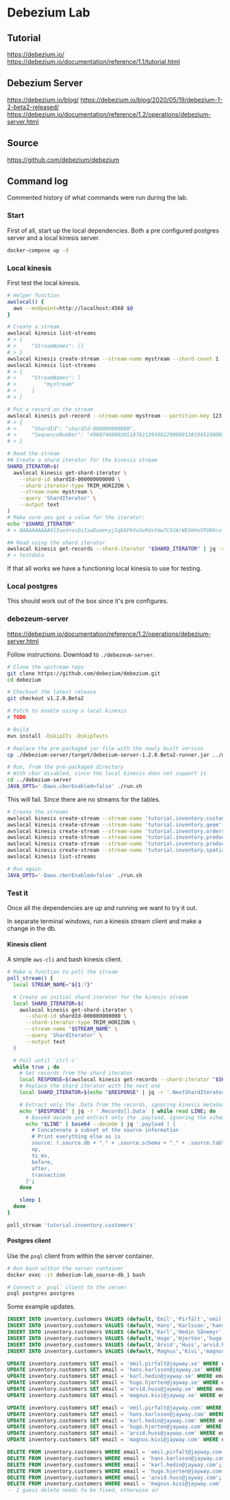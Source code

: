 # Debezium Lab

## Tutorial

https://debezium.io/
https://debezium.io/documentation/reference/1.1/tutorial.html

## Debezium Server

https://debezium.io/blog/
https://debezium.io/blog/2020/05/19/debezium-1-2-beta2-released/
https://debezium.io/documentation/reference/1.2/operations/debezium-server.html

## Source

https://github.com/debezium/debezium

## Command log

Commented history of what commands were run during the lab.

### Start

First of all, start up the local dependencies. Both a pre configured postgres server and a local kinesis server.

```sh
docker-compose up -d
```

### Local kinesis

First test the local kinesis.

```sh
# Helper function
awslocal() {
  aws --endpoint=http://localhost:4568 $@
}

# Create a stream
awslocal kinesis list-streams
# > {
# >     "StreamNames": []
# > }
awslocal kinesis create-stream --stream-name mystream --shard-count 1
awslocal kinesis list-streams
# > {
# >     "StreamNames": [
# >         "mystream"
# >     ]
# > }

# Put a record on the stream
awslocal kinesis put-record --stream-name mystream --partition-key 123 --data testdata
# > {
# >     "ShardId": "shardId-000000000000",
# >     "SequenceNumber": "49607460903051878213938622908891381945100083754734452738"
# > }

# Read the stream
## Create a shard iterator for the kinesis stream
SHARD_ITERATOR=$(
  awslocal kinesis get-shard-iterator \
    --shard-id shardId-000000000000 \
    --shard-iterator-type TRIM_HORIZON \
    --stream-name mystream \
    --query 'ShardIterator' \
    --output text
)
# Make sure you got a value for the iterator:
echo "$SHARD_ITERATOR"
# > AAAAAAAAAAGl5uxo+asOiIswDuwm+yjIqbGFkVuVw9dstmw7COJA/WEXmho5FU06cu+RdCBg1KEmM/YOhPbT4EqtNnTAsl0GVtVo0XLEDeaqTyB9yyGz3t5v53v2PGdFDggjtWVHwuMg+TIQkEA8M/VltmZJj/jBtJl3H64tuCS9IF8H+4eo4oOFvLh99TTaWY1LnjX+u10=

## Read using the shard iterator
awslocal kinesis get-records --shard-iterator "$SHARD_ITERATOR" | jq -r '.Records[].Data' | base64 --decode
# > testdata
```

If that all works we have a functioning local kinesis to use for testing.

### Local postgres

This should work out of the box since it's pre configures.

### debezeum-server

https://debezium.io/documentation/reference/1.2/operations/debezium-server.html

Follow instructions. Download to `./debezeum-server`.

```sh
# Clone the upstream repo
git clone https://github.com/debezium/debezium.git
cd debezium

# Checkout the latest release
git checkout v1.2.0.Beta2

# Patch to enable using a local kinesis
# TODO

# Build
mvn install -DskipITs -DskipTests

# Replace the pre-packaged jar file with the newly built version
cp ./debezium-server/target/debezium-server-1.2.0.Beta2-runner.jar ../debezium-server/debezium-server-1.2.0.Beta2-runner.jar

# Run, from the pre-packaged directory
# With cbor disabled, since the local kinesis does not support it
cd ../debezium-server
JAVA_OPTS='-Daws.cborEnabled=false' ./run.sh
```

This will fail. Since there are no streams for the tables.

```sh
# Create the streams
awslocal kinesis create-stream --stream-name 'tutorial.inventory.customers' --shard-count 1
awslocal kinesis create-stream --stream-name 'tutorial.inventory.geom' --shard-count 1
awslocal kinesis create-stream --stream-name 'tutorial.inventory.orders' --shard-count 1
awslocal kinesis create-stream --stream-name 'tutorial.inventory.products' --shard-count 1
awslocal kinesis create-stream --stream-name 'tutorial.inventory.products_on_hand' --shard-count 1
awslocal kinesis create-stream --stream-name 'tutorial.inventory.spatial_ref_sys' --shard-count 1
awslocal kinesis list-streams
```

```sh
# Run again
JAVA_OPTS='-Daws.cborEnabled=false' ./run.sh
```

### Test it

Once all the dependencies are up and running we want to try it out.

In separate terminal windows, run a kinesis stream client and make a change in the db.

#### Kinesis client

A simple `aws-cli` and bash kinesis client.

```sh
# Make a function to poll the stream
poll_stream() {
  local STREAM_NAME="${1:?}"

  # Create an initial shard iterator for the kinesis stream
  local SHARD_ITERATOR=$(
    awslocal kinesis get-shard-iterator \
      --shard-id shardId-000000000000 \
      --shard-iterator-type TRIM_HORIZON \
      --stream-name "$STREAM_NAME" \
      --query 'ShardIterator' \
      --output text
  )

  # Poll until `ctrl-c`
  while true ; do
    # Get records from the shard iterator
    local RESPONSE=$(awslocal kinesis get-records --shard-iterator "$SHARD_ITERATOR")
    # Replace the shard iterator with the next one
    local SHARD_ITERATOR=$(echo "$RESPONSE" | jq -r '.NextShardIterator')

    # Extract only the .Data from the records, ignoring kinesis metadata
    echo "$RESPONSE" | jq -r '.Records[].Data' | while read LINE; do
      # Base64 decode and extract only the .payload, ignoring the schema information
      echo "$LINE" | base64 --decode | jq '.payload | {
        # Concatenate a subset of the source information
        # Print everything else as is
        source: (.source.db + "." + .source.schema + "." + .source.table),
        op,
        ts_ms,
        before,
        after,
        transaction
      }';
    done

    sleep 1
  done
}

poll_stream 'tutorial.inventory.customers'
```

#### Postgres client

Use the `psql` client from within the server container.

```sh
# Run bash within the server container
docker exec -it debezium-lab_source-db_1 bash

# Connect a `psql` client to the server
psql postgres postgres
```

Some example updates.

```sql
INSERT INTO inventory.customers VALUES (default,'Emil','Pirfält','emil.pirfalt@jayway.com');
INSERT INTO inventory.customers VALUES (default,'Hans','Karlsson','hans.karlsson@jayway.com');
INSERT INTO inventory.customers VALUES (default,'Karl','Hedin Sånemyr','karl.hedin@jayway.com');
INSERT INTO inventory.customers VALUES (default,'Hugo','Hjertén','hugo.hjerten@jayway.com');
INSERT INTO inventory.customers VALUES (default,'Arvid','Huss','arvid.huss@jayway.com');
INSERT INTO inventory.customers VALUES (default,'Magnus','Kivi','magnus.kivi@jayway.com');

UPDATE inventory.customers SET email = 'emil.pirfalt@jayway.se' WHERE email = 'emil.pirfalt@jayway.com';
UPDATE inventory.customers SET email = 'hans.karlsson@jayway.se' WHERE email = 'hans.karlsson@jayway.com';
UPDATE inventory.customers SET email = 'karl.hedin@jayway.se' WHERE email = 'karl.hedin@jayway.com';
UPDATE inventory.customers SET email = 'hugo.hjerten@jayway.se' WHERE email = 'hugo.hjerten@jayway.com';
UPDATE inventory.customers SET email = 'arvid.huss@jayway.se' WHERE email = 'arvid.huss@jayway.com';
UPDATE inventory.customers SET email = 'magnus.kivi@jayway.se' WHERE email = 'magnus.kivi@jayway.com';

UPDATE inventory.customers SET email = 'emil.pirfalt@jayway.com' WHERE email = 'emil.pirfalt@jayway.se';
UPDATE inventory.customers SET email = 'hans.karlsson@jayway.com' WHERE email = 'hans.karlsson@jayway.se';
UPDATE inventory.customers SET email = 'karl.hedin@jayway.com' WHERE email = 'karl.hedin@jayway.se';
UPDATE inventory.customers SET email = 'hugo.hjerten@jayway.com' WHERE email = 'hugo.hjerten@jayway.se';
UPDATE inventory.customers SET email = 'arvid.huss@jayway.com' WHERE email = 'arvid.huss@jayway.se';
UPDATE inventory.customers SET email = 'magnus.kivi@jayway.com' WHERE email = 'magnus.kivi@jayway.se';

DELETE FROM inventory.customers WHERE email = 'emil.pirfalt@jayway.com';
DELETE FROM inventory.customers WHERE email = 'hans.karlsson@jayway.com';
DELETE FROM inventory.customers WHERE email = 'karl.hedin@jayway.com';
DELETE FROM inventory.customers WHERE email = 'hugo.hjerten@jayway.com';
DELETE FROM inventory.customers WHERE email = 'arvid.huss@jayway.com';
DELETE FROM inventory.customers WHERE email = 'magnus.kivi@jayway.com';
-- I guess delete needs to be fixed, otherwise 👍!
```
